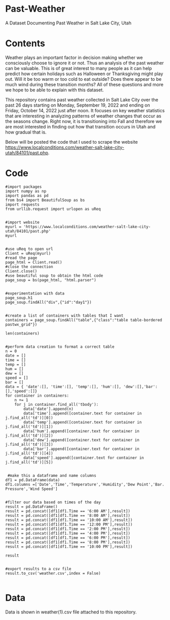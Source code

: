 # Past-Weather
A Dataset Documenting Past Weather in Salt Lake City, Utah

# Contents
Weather plays an important factor in decision making whether we consciously choose to ignore it or not. Thus an analysis of the past weather can be valuable. This is of great interest to many people as it can help predict how certain holidays such as Halloween or Thanksgiving might play out. Will it be too warm or too cold to eat outside? Does there appear to be much wind during these transition months? All of these questions and more we hope to be able to explain with this dataset. 



This repository contains past weather collected in Salt Lake City over the past 26 days starting on Monday, September 19, 2022 and ending on Friday, October 14, 2022 just after noon. It focuses on key weather statistics that are interesting in analyzing patterns of weather changes that occur as the seasons change. Right now, it is transitioning into Fall and therefore we are most interested in finding out how that transition occurs in Utah and how gradual that is.

Below will be posted the code that I used to scrape the website https://www.localconditions.com/weather-salt-lake-city-utah/84101/past.php. 

# Code 
```
#import packages
import numpy as np
import pandas as pd
from bs4 import BeautifulSoup as bs
import requests
from urllib.request import urlopen as uReq 


#import website
myurl = 'https://www.localconditions.com/weather-salt-lake-city-utah/84101/past.php'
myurl


#use uReq to open url
Client = uReq(myurl)
#read the page
page_html = Client.read()
#close the connection
Client.close()
#use beautiful soup to obtain the html code
page_soup = bs(page_html, "html.parser")


#experimentation with data
page_soup.h1
page_soup.findAll("div",{"id":"day1"})


#create a list of containers with tables that I want
containers = page_soup.findAll("table",{"class":"table table-bordered pastwx_grid"})

len(containers)


#perform data creation to format a correct table
n = 0
date = []
time = []
temp = []
hum = []
dew = []
speed = []
bar = []
data = { 'date':[], 'time':[], 'temp':[], 'hum':[], 'dew':[],'bar':[],'speed':[]}
for container in containers:
    n += 1
    for j in container.find_all('tbody'):
        data['date'].append(n)
        data['time'].append([container.text for container in j.find_all('td')][0])
        data['temp'].append([container.text for container in j.find_all('td')][1])
        data['hum'].append([container.text for container in j.find_all('td')][2])
        data['dew'].append([container.text for container in j.find_all('td')][3])
        data['bar'].append([container.text for container in j.find_all('td')][4])
        data['speed'].append([container.text for container in j.find_all('td')][5])
   
   
 #make this a dataframe and name columns  
df1 = pd.DataFrame(data)
df1.columns =['Date','Time','Temperature','Humidity','Dew Point','Bar. Pressure','Wind Speed']
   
   
#filter our data based on times of the day   
result = pd.DataFrame()
result = pd.concat([df1[df1.Time == '6:00 AM'],result])
result = pd.concat([df1[df1.Time == '8:00 AM'],result])
result = pd.concat([df1[df1.Time == '10:00 AM'],result])
result = pd.concat([df1[df1.Time == '12:00 PM'],result])
result = pd.concat([df1[df1.Time == '2:00 PM'],result])
result = pd.concat([df1[df1.Time == '4:00 PM'],result])
result = pd.concat([df1[df1.Time == '6:00 PM'],result])
result = pd.concat([df1[df1.Time == '8:00 PM'],result])
result = pd.concat([df1[df1.Time == '10:00 PM'],result])

result


#export results to a csv file
result.to_csv('weather.csv',index = False)


```


# Data
Data is shown in weather(1).csv file attached to this repository.
